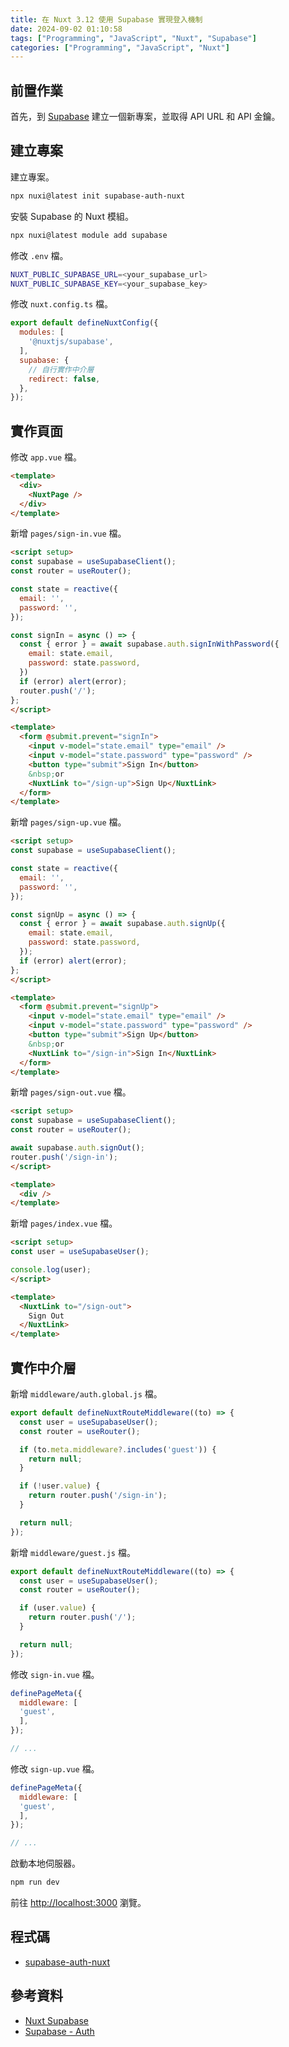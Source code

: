 ```yaml
---
title: 在 Nuxt 3.12 使用 Supabase 實現登入機制
date: 2024-09-02 01:10:58
tags: ["Programming", "JavaScript", "Nuxt", "Supabase"]
categories: ["Programming", "JavaScript", "Nuxt"]
---
```


## 前置作業

首先，到 [Supabase](https://supabase.com/) 建立一個新專案，並取得 API URL 和 API 金鑰。

## 建立專案

建立專案。

```bash
npx nuxi@latest init supabase-auth-nuxt
```

安裝 Supabase 的 Nuxt 模組。

```bash
npx nuxi@latest module add supabase
```

修改 `.env` 檔。

```bash
NUXT_PUBLIC_SUPABASE_URL=<your_supabase_url>
NUXT_PUBLIC_SUPABASE_KEY=<your_supabase_key>
```

修改 `nuxt.config.ts` 檔。

```js
export default defineNuxtConfig({
  modules: [
    '@nuxtjs/supabase',
  ],
  supabase: {
    // 自行實作中介層
    redirect: false,
  },
});
```

## 實作頁面

修改 `app.vue` 檔。

```html
<template>
  <div>
    <NuxtPage />
  </div>
</template>
```

新增 `pages/sign-in.vue` 檔。

```html
<script setup>
const supabase = useSupabaseClient();
const router = useRouter();

const state = reactive({
  email: '',
  password: '',
});

const signIn = async () => {
  const { error } = await supabase.auth.signInWithPassword({
    email: state.email,
    password: state.password,
  })
  if (error) alert(error);
  router.push('/');
};
</script>

<template>
  <form @submit.prevent="signIn">
    <input v-model="state.email" type="email" />
    <input v-model="state.password" type="password" />
    <button type="submit">Sign In</button>
    &nbsp;or
    <NuxtLink to="/sign-up">Sign Up</NuxtLink>
  </form>
</template>
```

新增 `pages/sign-up.vue` 檔。

```html
<script setup>
const supabase = useSupabaseClient();

const state = reactive({
  email: '',
  password: '',
});

const signUp = async () => {
  const { error } = await supabase.auth.signUp({
    email: state.email,
    password: state.password,
  });
  if (error) alert(error);
};
</script>

<template>
  <form @submit.prevent="signUp">
    <input v-model="state.email" type="email" />
    <input v-model="state.password" type="password" />
    <button type="submit">Sign Up</button>
    &nbsp;or
    <NuxtLink to="/sign-in">Sign In</NuxtLink>
  </form>
</template>
```

新增 `pages/sign-out.vue` 檔。

```html
<script setup>
const supabase = useSupabaseClient();
const router = useRouter();

await supabase.auth.signOut();
router.push('/sign-in');
</script>

<template>
  <div />
</template>
```

新增 `pages/index.vue` 檔。

```html
<script setup>
const user = useSupabaseUser();

console.log(user);
</script>

<template>
  <NuxtLink to="/sign-out">
    Sign Out
  </NuxtLink>
</template>
```

## 實作中介層

新增 `middleware/auth.global.js` 檔。

```js
export default defineNuxtRouteMiddleware((to) => {
  const user = useSupabaseUser();
  const router = useRouter();

  if (to.meta.middleware?.includes('guest')) {
    return null;
  }

  if (!user.value) {
    return router.push('/sign-in');
  }

  return null;
});
```

新增 `middleware/guest.js` 檔。

```js
export default defineNuxtRouteMiddleware((to) => {
  const user = useSupabaseUser();
  const router = useRouter();

  if (user.value) {
    return router.push('/');
  }

  return null;
});
```

修改 `sign-in.vue` 檔。

```js
definePageMeta({
  middleware: [
  'guest',
  ],
});

// ...
```

修改 `sign-up.vue` 檔。

```js
definePageMeta({
  middleware: [
  'guest',
  ],
});

// ...
```

啟動本地伺服器。

```bash
npm run dev
```

前往 <http://localhost:3000> 瀏覽。

## 程式碼

- [supabase-auth-nuxt](https://github.com/memochou1993/supabase-auth-nuxt)

## 參考資料

- [Nuxt Supabase](https://supabase.nuxtjs.org/)
- [Supabase - Auth](https://supabase.com/docs/reference/javascript/auth-api)
